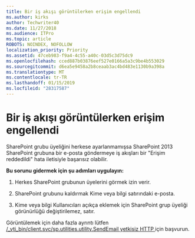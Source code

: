 ```yaml
---
title: Bir iş akışı görüntülerken erişim engellendi
ms.author: kirks
author: Techwriter40
ms.date: 11/27/2018
ms.audience: ITPro
ms.topic: article
ROBOTS: NOINDEX, NOFOLLOW
localization_priority: Priority
ms.assetid: 47ceb983-f9a4-4c55-a40c-03d5c3d75dc9
ms.openlocfilehash: cced887b03876eef527e0166a5a3c9be4b553029
ms.sourcegitcommit: d6ea5e9458a2b8ceaab3ac4bd483e1130b9a398a
ms.translationtype: MT
ms.contentlocale: tr-TR
ms.lasthandoff: 01/15/2019
ms.locfileid: "28317587"
---
```

# <a name="access-denied-when-viewing-a-workflow"></a>Bir iş akışı görüntülerken erişim engellendi

SharePoint grubu üyeliğini herkese ayarlanmamışsa SharePoint 2013 SharePoint grubuna bir e-posta göndermeye iş akışları bir "Erişim reddedildi" hata iletisiyle başarısız olabilir.
  
 **Bu sorunu gidermek için şu adımları uygulayın:**
  
 1. Herkes SharePoint grubunun üyelerini görmek izin verir. 
  
 2. SharePoint grubunu kaldırmak Kime veya bilgi satırındaki e-posta. 
  
 3. Kime veya bilgi Kullanıcıları açıkça eklemek için SharePoint grup üyeliği görünürlüğü değiştirilemez, satır. 
  
Görüntülemek için daha fazla ayrıntı lütfen [/_vti_bin/client.svc/sp.utilities.utility.SendEmail yetkisiz HTTP ](https://go.microsoft.com/fwlink/?linkid=2044694&amp;clcid=0x409)için başvurun.
  


